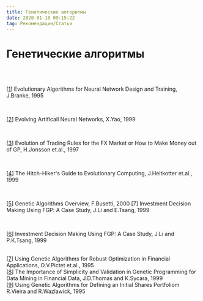 ```yaml
---
title: Генетические алгоритмы
date: 2020-01-18 09:15:22
tag: Рекомендации/Статьи
---
```


# Генетические алгоритмы 
<br>
       
<br>        
       
[<a href="http://www.smartquant.com/references/GeneticAlgorithm/genetic2.ps">1</a>]        Evolutionary Algorithms for Neural Network Design and Training,
J.Branke,        1995
        
<br>        
       
[<a href="http://www.smartquant.com/references/GeneticAlgorithm/genetic3.ps">2</a>]        Evolving Artificail Neural Networks, X.Yao, 1999
   
<br>     
       
[<a href="http://www.smartquant.com/references/GeneticAlgorithm/genetic4.pdf">3</a>]        Evolution of Trading Rules for the FX Market or How to Make
Money out of        GP, H.Jonsson et.al., 1997
   
<br>     
       
[<a href="http://www.smartquant.com/references/GeneticAlgorithm/genetic5.pdf">4</a>]        The Hitch-Hiker's Guide to Evolutionary Computing, J.Heitkotter
et.al.,        1999
        
<br>   
    
[<a href="http://www.smartquant.com/references/GeneticAlgorithm/genetic6.pdf">5</a>]        Genetic Algorithms Overview, F.Busetti, 2000 [7]
                  Investment Decision Making Using FGP: A Case Study, J.Li and
E.Tsang, 1999
   
<br>

[<a href="http://www.smartquant.com/references/GeneticAlgorithm/genetic7.pdf">6</a>] Investment Decision Making Using FGP: A Case Study, J.Li and P.K.Tsang, 1999
   
<br>     
[<a href="http://www.smartquant.com/references/GeneticAlgorithm/genetic8.pdf">7</a>]
                  Using Genetic Algorithms for Robust Optimization in Financial
                  Applications, O.V.Pictet et.al., 1995
   
<br>     
[<a href="http://www.smartquant.com/references/GeneticAlgorithm/genetic9.pdf">8</a>]
                  The Importance of Simplicity and Validation in Genetic
                  Programming for Data Mining in Financial Data, J.D.Thomas and
                  K.Sycara, 1999
   
<br>     
[<a href="http://www.smartquant.com/references/GeneticAlgorithm/genetic10.pdf">9</a>]
                  Using Genetic Algorithms for Defining an Initial Shares
                  Portfoliom R.Vieira and R.Wazlawick, 1995
   
</p>
